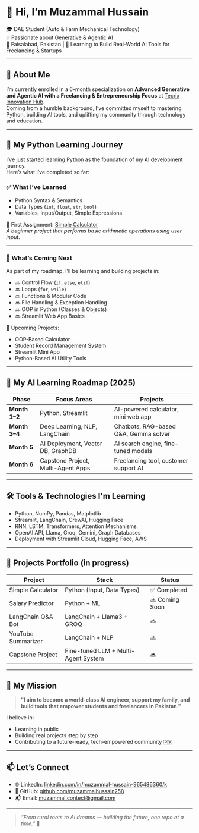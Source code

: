 # 👋 Hi, I’m Muzammal Hussain

🎓 DAE Student (Auto & Farm Mechanical Technology)  
💡 Passionate about Generative & Agentic AI  
📍 Faisalabad, Pakistan | 🚀 Learning to Build Real-World AI Tools for Freelancing & Startups

---

## 🧠 About Me

I’m currently enrolled in a 6-month specialization on **Advanced Generative and Agentic AI with a Freelancing & Entrepreneurship Focus** at [Tecrix Innovation Hub](https://www.tecrix.io).  
Coming from a humble background, I’ve committed myself to mastering Python, building AI tools, and uplifting my community through technology and education.

---

## 🧱 My Python Learning Journey

I’ve just started learning Python as the foundation of my AI development journey.  
Here’s what I’ve completed so far:

### ✅ What I’ve Learned
- Python Syntax & Semantics
- Data Types (`int`, `float`, `str`, `bool`)
- Variables, Input/Output, Simple Expressions

📂 First Assignment: [Simple Calculator](https://github.com/muzammalhussain258/Simple_Calculator)  
*A beginner project that performs basic arithmetic operations using user input.*

---

### 🔄 What’s Coming Next
As part of my roadmap, I’ll be learning and building projects in:

- 🔜 Control Flow (`if`, `else`, `elif`)
- 🔜 Loops (`for`, `while`)
- 🔜 Functions & Modular Code
- 🔜 File Handling & Exception Handling
- 🔜 OOP in Python (Classes & Objects)
- 🔜 Streamlit Web App Basics

🚧 Upcoming Projects:
- OOP-Based Calculator  
- Student Record Management System  
- Streamlit Mini App  
- Python-Based AI Utility Tools

---

## 🎯 My AI Learning Roadmap (2025)

| Phase | Focus Areas | Projects |
|-------|-------------|----------|
| **Month 1–2** | Python, Streamlit | AI-powered calculator, mini web app |
| **Month 3–4** | Deep Learning, NLP, LangChain | Chatbots, RAG-based Q&A, Gemma solver |
| **Month 5** | AI Deployment, Vector DB, GraphDB | AI search engine, fine-tuned models |
| **Month 6** | Capstone Project, Multi-Agent Apps | Freelancing tool, customer support AI |

---

## 🛠️ Tools & Technologies I'm Learning

- Python, NumPy, Pandas, Matplotlib  
- Streamlit, LangChain, CrewAI, Hugging Face  
- RNN, LSTM, Transformers, Attention Mechanisms  
- OpenAI API, Llama, Groq, Gemini, Graph Databases  
- Deployment with Streamlit Cloud, Hugging Face, AWS

---

## 💼 Projects Portfolio (in progress)

| Project | Stack | Status |
|---------|-------|--------|
| Simple Calculator | Python (Input, Data Types) | ✅ Completed |
| Salary Predictor | Python + ML | 🔜 Coming Soon |
| LangChain Q&A Bot | LangChain + Llama3 + GROQ | 🔜 |
| YouTube Summarizer | LangChain + NLP | 🔜 |
| Capstone Project | Fine-tuned LLM + Multi-Agent System | 🔜 |

---

## 🎯 My Mission

> **"I aim to become a world-class AI engineer, support my family, and build tools that empower students and freelancers in Pakistan."**

I believe in:
- Learning in public  
- Building real projects step by step  
- Contributing to a future-ready, tech-empowered community 🇵🇰

---

## 📫 Let’s Connect

- 🌐 LinkedIn: [linkedin.com/in/muzammal-hussain-965486360/k](https://linkedin.com/in/muzammal-hussain-965486360/)  
- 💼 GitHub: [github.com/muzammalhussain258](https://github.com/muzammalhussain258)  
- 📬 Email: muzammal.contect@gmail.com

---

> *“From rural roots to AI dreams — building the future, one repo at a time.”* 🌱
